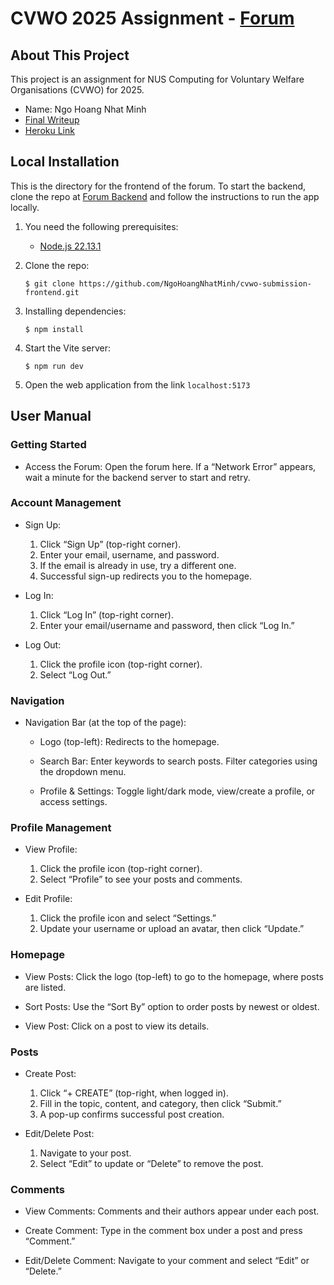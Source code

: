 # CVWO 2025 Assignment - [Forum](https://cvwoforum.netlify.app/)

## About This Project

This project is an assignment for NUS Computing for Voluntary Welfare Organisations (CVWO) for 2025.

- Name: Ngo Hoang Nhat Minh
- [Final Writeup](https://www.overleaf.com/project/677e8854889d2d77a85bbdb1)
- [Heroku Link](https://cvwoforum.netlify.app/)

## Local Installation
This is the directory for the frontend of the forum. To start the backend, clone the repo at [Forum Backend](https://github.com/NgoHoangNhatMinh/cvwo-submission) and follow the instructions to run the app locally.

1. You need the following prerequisites:
   - [Node.js 22.13.1](https://nodejs.org/en/download)

2. Clone the repo:
   ```console
   $ git clone https://github.com/NgoHoangNhatMinh/cvwo-submission-frontend.git
   ```

3. Installing dependencies:
   ```console
   $ npm install
   ```

4. Start the Vite server:
   ```console
   $ npm run dev
   ```

5. Open the web application from the link `localhost:5173`

## User Manual
### Getting Started
- Access the Forum: Open the forum here. If a “Network Error” appears, wait a minute
for the backend server to start and retry.
### Account Management
- Sign Up:
   1. Click “Sign Up” (top-right corner).
   2. Enter your email, username, and password.
   3. If the email is already in use, try a different one.
   4. Successful sign-up redirects you to the homepage.

- Log In:
   1. Click “Log In” (top-right corner).
   2. Enter your email/username and password, then click “Log In.”

- Log Out:
   1. Click the profile icon (top-right corner).
   2. Select “Log Out.”
### Navigation
- Navigation Bar (at the top of the page):

   - Logo (top-left): Redirects to the homepage.

   - Search Bar: Enter keywords to search posts. Filter categories using the dropdown
   menu.

   - Profile & Settings: Toggle light/dark mode, view/create a profile, or access
   settings.
### Profile Management
- View Profile:
   1. Click the profile icon (top-right corner).
   2. Select “Profile” to see your posts and comments.

- Edit Profile:
   1. Click the profile icon and select “Settings.”
   2. Update your username or upload an avatar, then click “Update.”
### Homepage
- View Posts: Click the logo (top-left) to go to the homepage, where posts are listed.

- Sort Posts: Use the “Sort By” option to order posts by newest or oldest.

- View Post: Click on a post to view its details.
### Posts
- Create Post:
   1. Click “+ CREATE” (top-right, when logged in).
   2. Fill in the topic, content, and category, then click “Submit.”
   3. A pop-up confirms successful post creation.

- Edit/Delete Post:
   1. Navigate to your post.
   2. Select “Edit” to update or “Delete” to remove the post.
### Comments
- View Comments: Comments and their authors appear under each post.

- Create Comment: Type in the comment box under a post and press “Comment.”

- Edit/Delete Comment: Navigate to your comment and select “Edit” or “Delete.”
